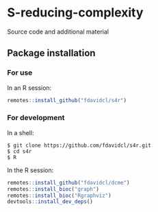 # S-reducing-complexity
Source code and additional material

Package installation
------------

### For use

In an R session:

```r
remotes::install_github("fdavidcl/s4r")
```

### For development

In a shell:

```
$ git clone https://github.com/fdavidcl/s4r.git
$ cd s4r
$ R
```

In the R session:

```r
remotes::install_github("fdavidcl/dcme")
remotes::install_bioc("graph")
remotes::install_bioc("Rgraphviz")
devtools::install_dev_deps()
```
